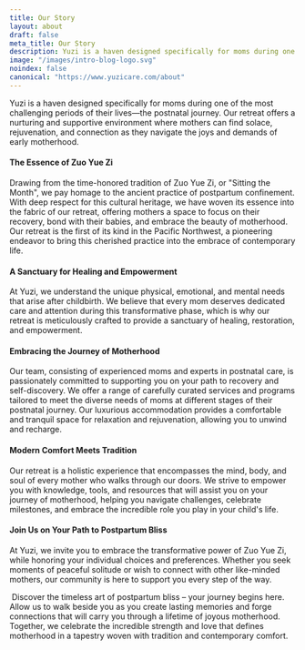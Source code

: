 ```yaml
---
title: Our Story
layout: about
draft: false
meta_title: Our Story
description: Yuzi is a haven designed specifically for moms during one of the most challenging periods of their lives—the postnatal journey. Our retreat offers a nurturing and supportive environment where mothers can find solace, rejuvenation, and connection as they navigate the joys and demands of early motherhood.
image: "/images/intro-blog-logo.svg"
noindex: false
canonical: "https://www.yuzicare.com/about"
---
```



Yuzi is a haven designed specifically for moms during one of the most challenging periods of their lives—the postnatal journey. Our retreat offers a nurturing and supportive environment where mothers can find solace, rejuvenation, and connection as they navigate the joys and demands of early motherhood. 

#### The Essence of Zuo Yue Zi

Drawing from the time-honored tradition of Zuo Yue Zi, or "Sitting the Month", we pay homage to the ancient practice of postpartum confinement. With deep respect for this cultural heritage, we have woven its essence into the fabric of our retreat, offering mothers a space to focus on their recovery, bond with their babies, and embrace the beauty of motherhood. Our retreat is the first of its kind in the Pacific Northwest, a pioneering endeavor to bring this cherished practice into the embrace of contemporary life.

#### A Sanctuary for Healing and Empowerment

At Yuzi, we understand the unique physical, emotional, and mental needs that arise after childbirth. We believe that every mom deserves dedicated care and attention during this transformative phase, which is why our retreat is meticulously crafted to provide a sanctuary of healing, restoration, and empowerment.

#### Embracing the Journey of Motherhood

Our team, consisting of experienced moms and experts in postnatal care, is passionately committed to supporting you on your path to recovery and self-discovery. We offer a range of carefully curated services and programs tailored to meet the diverse needs of moms at different stages of their postnatal journey. Our luxurious accommodation provides a comfortable and tranquil space for relaxation and rejuvenation, allowing you to unwind and recharge.

#### Modern Comfort Meets Tradition

Our retreat is a holistic experience that encompasses the mind, body, and soul of every mother who walks through our doors. We strive to empower you with knowledge, tools, and resources that will assist you on your journey of motherhood, helping you navigate challenges, celebrate milestones, and embrace the incredible role you play in your child's life.

#### Join Us on Your Path to Postpartum Bliss

At Yuzi, we invite you to embrace the transformative power of Zuo Yue Zi, while honoring your individual choices and preferences. Whether you seek moments of peaceful solitude or wish to connect with other like-minded mothers, our community is here to support you every step of the way.

​
Discover the timeless art of postpartum bliss – your journey begins here. Allow us to walk beside you as you create lasting memories and forge connections that will carry you through a lifetime of joyous motherhood. Together, we celebrate the incredible strength and love that defines motherhood in a tapestry woven with tradition and contemporary comfort.
